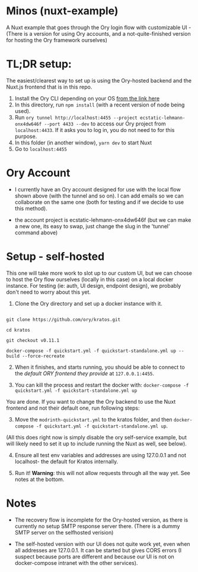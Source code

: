 # Minos (nuxt-example)

A Nuxt example that goes through the Ory login flow with customizable UI
	- (There is a version for using Ory accounts, and a not-quite-finished version for hosting the Ory framework ourselves) 

# TL;DR setup:

The easiest/clearest way to set up is using the Ory-hosted backend and the Nuxt.js frontend that is in this repo.

1. Install the Ory CLI depending on your OS [from the link here](https://www.ory.sh/docs/guides/cli/installation)
2. In this directory, run `npm install` (with a recent version of node being used).
3. Run `ory tunnel http://localhost:4455 --project ecstatic-lehmann-onx4dw646f --port 4433 --dev` to access our Ory project from `localhost:4433`. If it asks you to log in, you do not need to for this purpose.
4. In this folder (in another window), `yarn dev` to start Nuxt
5. Go to `localhost:4455`


# Ory Account

- I currently have an Ory account designed for use with the local flow shown above (with the tunnel and so on). I can add emails so we can collaborate on the same one (both for testing and if we decide to use this method). 

- the account project is ecstatic-lehmann-onx4dw646f (but we can make a new one, its easy to swap, just change the slug in the 'tunnel' command above)

# Setup - self-hosted

This one will take more work to slot up to our custom UI, but we can choose to host the Ory flow ourselves (locally in this case) on a local docker instance. For testing (ie: auth, UI design, endpoint design), we probably don't need to worry about this yet.

1. Clone the Ory directory and set up a docker instance with it.
<code>
git clone https://github.com/ory/kratos.git<br>
cd kratos<br>
git checkout v0.11.1<br>
docker-compose -f quickstart.yml -f quickstart-standalone.yml up --build --force-recreate
</code>

2. When it finishes, and starts running, you should be able to connect to the <i>default ORY frontend they provide</i> at ```127.0.0.1:4455```. 

3. You can kill the process and restart the docker with: ```docker-compose -f quickstart.yml -f quickstart-standalone.yml up```

You are done. If you want to change the Ory backend to use the Nuxt frontend and not their default one, run following steps:

3. Move the ```modrinth-quickstart.yml``` to the kratos folder, and then  ```docker-compose -f quickstart.yml -f quickstart-standalone.yml up```.

(All this does right now is simply disable the ory self-service example, but will likely need to set it up to include running the Nuxt as well, see below).

4. Ensure all test env variables and addresses are using 127.0.0.1 and not localhost- the default for Kratos internally.

4. Run it! <b>Warning</b>: this will not allow requests through all the way yet. See notes at the bottom. 

# Notes

- The recovery flow is incomplete for the Ory-hosted version, as there is currently no setup SMTP response server there. (There is a dummy SMTP server on the selfhosted verision)

- The self-hosted version with our UI does not quite work yet, even when all addresses are 127.0.0.1. It can be started but gives CORS errors (I suspect because ports are different and because our UI is not on docker-compose intranet with the other services).